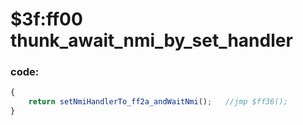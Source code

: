 ﻿
# $3f:ff00 thunk_await_nmi_by_set_handler

### code:
```js
{
	return setNmiHandlerTo_ff2a_andWaitNmi();	//jmp $ff36();
}
```


